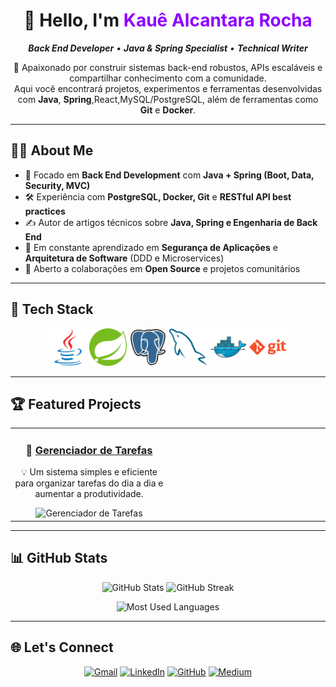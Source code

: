 <h1 align="center">👋 Hello, I'm <span style="color:#8f00ff">Kauê Alcantara Rocha</span></h1>

<p align="center">
  <em><b>Back End Developer</b> • <b>Java & Spring Specialist</b> • <b>Technical Writer</b></em>
</p>

<p align="center">
  🚀 Apaixonado por construir sistemas back-end robustos, APIs escaláveis e compartilhar conhecimento com a comunidade.<br>
  Aqui você encontrará projetos, experimentos e ferramentas desenvolvidas com <b>Java</b>, <b>Spring</b>,React,MySQL/PostgreSQL, além de ferramentas como <b>Git</b> e <b>Docker</b>.
</p>

---

## 👨‍💻 About Me  

- 🔭 Focado em **Back End Development** com **Java + Spring (Boot, Data, Security, MVC)**  
- 🛠️ Experiência com **PostgreSQL, Docker, Git** e **RESTful API best practices**  
- ✍️ Autor de artigos técnicos sobre **Java, Spring e Engenharia de Back End**  
- 🌱 Em constante aprendizado em **Segurança de Aplicações** e **Arquitetura de Software** (DDD e Microservices)  
- 🤝 Aberto a colaborações em **Open Source** e projetos comunitários
---

## 🚀 Tech Stack  

<p align="center">
  <!-- Core -->
  <img src="https://github.com/devicons/devicon/blob/master/icons/java/java-original.svg" height="60" alt="Java"/>
  
  <!-- Frameworks -->
  <img src="https://github.com/devicons/devicon/blob/master/icons/spring/spring-original.svg" height="60" alt="Spring"/>
  
  <!-- Databases -->
  <img src="https://github.com/devicons/devicon/blob/master/icons/postgresql/postgresql-original.svg" height="60" alt="PostgreSQL"/>
  <img src="https://github.com/devicons/devicon/blob/master/icons/mysql/mysql-original.svg" height="60" alt="MySQL"/>
  
  <!-- DevOps -->
  <img src="https://github.com/devicons/devicon/blob/master/icons/docker/docker-original.svg" height="60" alt="Docker"/>
  <img src="https://github.com/devicons/devicon/blob/master/icons/git/git-plain-wordmark.svg" height="60" alt="Git"/>
</p>

---

## 🏆 Featured Projects  

<div align="center">

<table>
<tr>
<td width="45%" align="center">
  
### 📌 [Gerenciador de Tarefas](https://github.com/Kaueroch/Gerenciador-de-Tarefas)  
💡 Um sistema simples e eficiente para organizar tarefas do dia a dia e aumentar a produtividade.  

<img src="https://github-readme-stats.vercel.app/api/pin/?username=Kaueroch&repo=Gerenciador-de-Tarefas&theme=github_dark&hide_border=true" alt="Gerenciador de Tarefas"/>

</td>
<td width="45%" align="center">

<!--
### 📌 [Próximo Projeto](#)  
💡 Aqui você pode destacar outro projeto (API, estudo, ferramenta, etc).  

<img src="https://github-readme-stats.vercel.app/api/pin/?username=Kaueroch&repo=NomeDoRepo&theme=github_dark&hide_border=true" alt="Outro Projeto"/>

</td>
-->
</tr>
</table>

</div>

---

## 📊 GitHub Stats  

<p align="center">
  <img width="48%" src="https://github-readme-stats.vercel.app/api?username=Kaueroch&show_icons=true&theme=github_dark&hide_border=true" alt="GitHub Stats"/>
  <img width="48%" src="https://github-readme-streak-stats.herokuapp.com/?user=Kaueroch&theme=github_dark&hide_border=true" alt="GitHub Streak"/>
</p>

<p align="center">
  <img width="41%" src="https://github-readme-stats.vercel.app/api/top-langs/?username=Kaueroch&layout=compact&hide=c%23&hide_border=true&title_color=8f00ff&text_color=ffffff&bg_color=0d1117&cache_seconds=3600" alt="Most Used Languages"/>
</p>

---

## 🌐 Let's Connect  

<p align="center">
  <a href="mailto:kaue.alcan@gmail.com"><img src="https://img.shields.io/badge/-Gmail-D14836?style=for-the-badge&logo=gmail&logoColor=white" alt="Gmail"/></a>
  <a href="https://www.linkedin.com/in/kaue-alcantara-a06946138/"><img src="https://img.shields.io/badge/-LinkedIn-0077B5?style=for-the-badge&logo=linkedin&logoColor=white" alt="LinkedIn"/></a>
  <a href="https://github.com/Kaueroch"><img src="https://img.shields.io/badge/-GitHub-181717?style=for-the-badge&logo=github&logoColor=white" alt="GitHub"/></a>
  <a href="https://medium.com/@KaueAlcantara"><img src="https://img.shields.io/badge/-Medium-8f00ff?style=for-the-badge&logo=medium&logoColor=white" alt="Medium"/></a>
</p>
